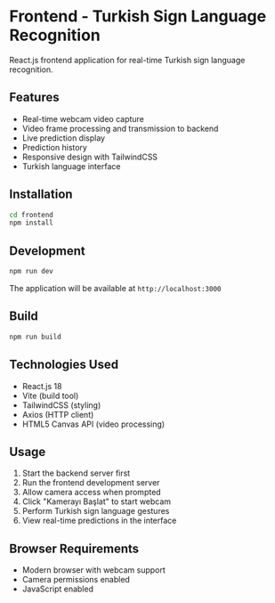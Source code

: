 # Frontend - Turkish Sign Language Recognition

React.js frontend application for real-time Turkish sign language recognition.

## Features

- Real-time webcam video capture
- Video frame processing and transmission to backend
- Live prediction display
- Prediction history
- Responsive design with TailwindCSS
- Turkish language interface

## Installation

```bash
cd frontend
npm install
```

## Development

```bash
npm run dev
```

The application will be available at `http://localhost:3000`

## Build

```bash
npm run build
```

## Technologies Used

- React.js 18
- Vite (build tool)
- TailwindCSS (styling)
- Axios (HTTP client)
- HTML5 Canvas API (video processing)

## Usage

1. Start the backend server first
2. Run the frontend development server
3. Allow camera access when prompted
4. Click "Kamerayı Başlat" to start webcam
5. Perform Turkish sign language gestures
6. View real-time predictions in the interface

## Browser Requirements

- Modern browser with webcam support
- Camera permissions enabled
- JavaScript enabled
